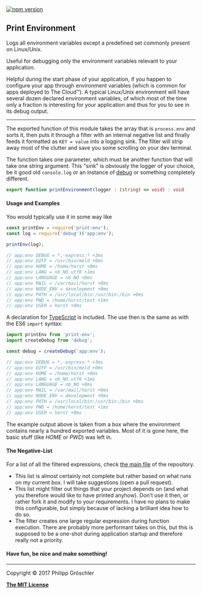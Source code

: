 [![npm version](https://badge.fury.io/js/print-env.svg)](https://badge.fury.io/js/print-env)

## Print Environment
Logs all environment variables except a predefined set commonly present on Linux/Unix.

Useful for debugging only the environment variables relevant to your application.

Helpful during the start phase of your application, if you happen to configure your app through
environment variables (which is common for apps deployed to The Cloud™). A typical Linux/Unix
environment will have several dozen declared environment variables, of which most of the time only
a fraction is interesting for your application and thus for you to see in its debug output.

---

The exported function of this module takes the array that is `process.env` and sorts it, then puts
it through a filter with an internal negative list and finally feeds it formatted as `KEY = value`
into a logging sink. The filter will strip away most of the clutter and save you some scrolling on
your dev terminal.

The function takes one parameter, which must be another function that will take one string argument.
This "sink" is obviously the logger of your choice, be it good old `console.log` or an instance of
[debug](https://github.com/visionmedia/debug) or something completely different.

```typescript
export function printEnvironment(logger : (string) => void) : void
```

#### Usage and Examples

You would typically use it in some way like
```javascript
const printEnv = require('print-env');
const log = require('debug')('app:env');

printEnv(log);

// app:env DEBUG = *,-express:* +3ms
// app:env DIFF = /usr/bin/meld +0ms
// app:env HOME = /home/horst +0ms
// app:env LANG = nb_NO.utf8 +1ms
// app:env LANGUAGE = nb_NO +0ms
// app:env MAIL = /var/mail/horst +0ms
// app:env NODE_ENV = development +0ms
// app:env PATH = /usr/local/bin:/usr/bin:/bin +0ms
// app:env PWD = /home/horst/test +1ms
// app:env USER = horst +0ms
```

A declaration for [TypeScript](http://www.typescriptlang.org) is included. The use then is the same
as with the ES6 `import` syntax:
```javascript
import printEnv from 'print-env';
import createDebug from 'debug';

const debug = createDebug('app:env');

// app:env DEBUG = *,-express:* +3ms
// app:env DIFF = /usr/bin/meld +0ms
// app:env HOME = /home/horst +0ms
// app:env LANG = nb_NO.utf8 +1ms
// app:env LANGUAGE = nb_NO +0ms
// app:env MAIL = /var/mail/horst +0ms
// app:env NODE_ENV = development +0ms
// app:env PATH = /usr/local/bin:/usr/bin:/bin +0ms
// app:env PWD = /home/horst/test +1ms
// app:env USER = horst +0ms
```

The example output above is taken from a box where the environment contains nearly a hundred exported variables.
Most of it is gone here, the basic stuff (like _HOME_ or _PWD_) was left in.

#### The Negative-List

For a list of all the filtered expressions, check [the main file](/printenv.js) of the repository.
* This list is almost certainly not complete but rather based on what runs on my current box. I will
  take suggestions (open a pull request).
* This list might filter out things that your project depends on (and what you therefore would like
  to have printed anyhow). Don't use it then, or rather fork it and modify to your requirements.
  I have no plans to make this configurable, but simply because of lacking a brilliant idea how to
  do so.
* The filter creates one large regular expression during function execution. There are probably more
  performant takes on this, but this is supposed to be a one-shot during application startup and
  therefore really not a priority.

#### Have fun, be nice and make something!

---

Copyright © 2017 Philipp Gröschler

**[The MIT License](/LICENSE)**
